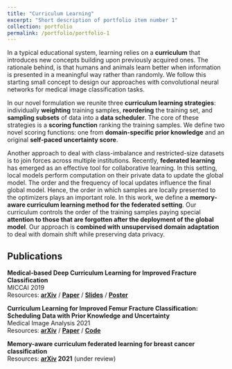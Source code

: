 ```yaml
---
title: "Curriculum Learning"
excerpt: "Short description of portfolio item number 1"
collection: portfolio
permalink: /portfolio/portfolio-1
---
```


In a typical educational system, learning relies on a **curriculum** that introduces new concepts building upon previously acquired ones. The rationale behind, is that humans and animals learn better when information is presented in a meaningful way rather than randomly. We follow this starting small concept to design our approaches with convolutional neural networks for medical image classification tasks.

In our novel formulation we reunite three **curriculum learning strategies**: individually **weighting** training samples, **reordering** the training set, and **sampling subsets** of data into a **data scheduler**. The core of these strategies is a **scoring function** ranking the training samples. We define two novel scoring functions: one from **domain-specific prior knowledge** and an original **self-paced uncertainty score**. 

Another approach to deal with class-imbalance and restricted-size datasets is to join forces across multiple institutions. Recently, **federated learning** has emerged as an effective tool for collaborative learning. In this setting, local models perform computation on their private data to update the global model. The order and the frequency of local updates influence the final global model. Hence, the order in which samples are locally presented to the optimizers plays an important role. In this work, we define a **memory-aware curriculum learning method for the federated setting**. Our curriculum controls the order of the training samples paying special **attention to those that are forgotten after the deployment of the global model**. Our approach is **combined with unsupervised domain adaptation** to deal with domain shift while preserving data privacy.   

## Publications
**Medical-based Deep Curriculum Learning for Improved Fracture Classification**   
MICCAI 2019  
Resources: **[arXiv](https://arxiv.org/abs/2004.00482)** / **[Paper](https://link.springer.com/chapter/10.1007%2F978-3-030-32226-7_77)** / **[Slides](https://www.upf.edu/documents/227877672/228393595/miccai19_slides.pdf/f2a2e245-e61a-8938-8c16-7ce754c8685f)** / **[Poster](https://www.upf.edu/documents/227877672/228393595/miccai19_poster.pdf/4a06d02d-b138-8ebc-cd4f-ca875c5c46ac)**   

**Curriculum Learning for Improved Femur Fracture Classification: Scheduling Data with Prior Knowledge and Uncertainty**     
Medical Image Analysis 2021  
Resources: **[arXiv](https://arxiv.org/abs/2007.16102)** / **[Paper](https://www.sciencedirect.com/science/article/abs/pii/S1361841521003182)** / **[Code](https://github.com/ameliajimenez/curriculum-learning-prior-uncertainty)**    

**Memory-aware curriculum federated learning for breast cancer classification**     
Resources: **[arXiv](https://arxiv.org/abs/2107.02504) 2021** (under review)   
